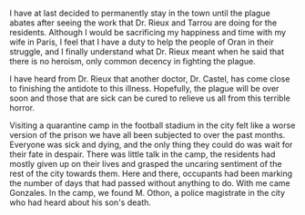 I have at last decided to permanently stay in the town until the plague abates after seeing the work that Dr. Rieux and Tarrou are doing for the residents. Although I would be sacrificing my happiness and time with my wife in Paris, I feel that I have a duty to help the people of Oran in their struggle, and I finally understand what Dr. Rieux meant when he said that there is no heroism, only common decency in fighting the plague. 

I have heard from Dr. Rieux that another doctor, Dr. Castel, has come close to finishing the antidote to this illness. Hopefully, the plague will be over soon and those that are sick can be cured to relieve us all from this terrible horror. 

Visiting a quarantine camp in the football stadium in the city felt like a worse version of the prison we have all been subjected to over the past months. Everyone was sick and dying, and the only thing they could do was wait for their fate in despair. There was little talk in the camp, the residents had mostly given up on their lives and grasped the uncaring sentiment of the rest of the city towards them. Here and there, occupants had been marking the number of days that had passed without anything to do. With me came Gonzales. In the camp, we found M. Othon, a police magistrate in the city who had heard about his son's death.